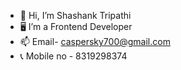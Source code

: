 - 👋 Hi, I’m Shashank Tripathi
- 🖥️ I’m a Frontend Developer
- 📫 Email- caspersky700@gmail.com
- 📞 Mobile no - 8319298374

